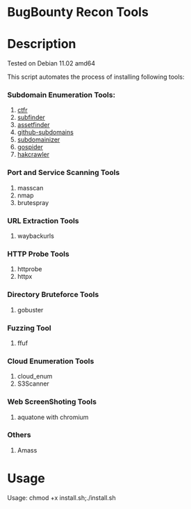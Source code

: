 # BugBounty Recon Tools

# Description

Tested on Debian 11.02 amd64

This script automates the process of installing following tools:

### Subdomain Enumeration Tools:

1) <a href="https://github.com/UnaPibaGeek/ctfr">ctfr</a>
2) <a href="https://github.com/projectdiscovery/subfinder">subfinder</a>
3) <a href="https://github.com/tomnomnom/assetfinder">assetfinder</a>
4) <a href="https://github.com/gwen001/github-subdomains">github-subdomains</a>
5) <a href="https://github.com/nsonaniya2010/SubDomainizer">subdomainizer</a>
6) <a href="https://github.com/jaeles-project/gospider">gospider</a>
7) <a href="https://github.com/hakluke/hakrawler">hakcrawler</a>

### Port and Service Scanning Tools

1) masscan
2) nmap
3) brutespray

### URL Extraction Tools

1) waybackurls

### HTTP Probe Tools

1) httprobe
2) httpx

### Directory Bruteforce Tools

1) gobuster

### Fuzzing Tool

1) ffuf

### Cloud Enumeration Tools

1) cloud_enum
2) S3Scanner

### Web ScreenShoting Tools

1) aquatone with chromium

### Others

1) Amass


# Usage

Usage:  chmod +x install.sh;./install.sh



